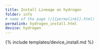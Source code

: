 ```yaml
---
title: Install Lineage on hydrogen
folder: info
# name of the page (/{{permalink}}.html)
permalink: hydrogen_install.html
device: hydrogen
---
```

{% include templates/device_install.md %}
